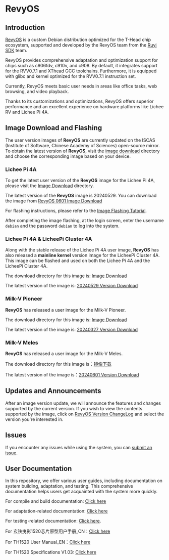 # RevyOS

## Introduction

[RevyOS](https://github.com/revyos)  is a custom Debian distribution optimized for the T-Head chip ecosystem, supported and developed by the RevyOS team from the [Ruyi SDK](https://github.com/ruyisdk) team.

RevyOS provides comprehensive adaptation and optimization support for chips such as c906fdv, c910v, and c908. By default, it integrates support for the RVV0.7.1 and XThead GCC toolchains. Furthermore, it is equipped with glibc and kernel optimized for the RVV0.7.1 instruction set.

Currently, RevyOS meets basic user needs in areas like office tasks, web browsing, and video playback.

Thanks to its customizations and optimizations, RevyOS offers superior performance and an excellent experience on hardware platforms like Lichee RV and Lichee Pi 4A.

## Image Download and Flashing

The user version images of __RevyOS__ are currently updated on the ISCAS (Institute of Software, Chinese Academy of Sciences) open-source mirror. To obtain the latest version of __RevyOS__, visit the [image download](https://mirror.iscas.ac.cn/revyos/extra/images/) directory and choose the corresponding image based on your device.

### Lichee Pi 4A

To get the latest user version of the __RevyOS__ image for the Lichee Pi 4A, please visit the [Image Download](https://mirror.iscas.ac.cn/revyos/extra/images/lpi4a/) directory.

The latest version of the __RevyOS__ image is 20240529. You can download the image from [RevyOS 0601 Image Download](https://mirror.iscas.ac.cn/revyos/extra/images/lpi4a/20240601/)

For flashing instructions, please refer to the [Image Flashing Tutorial](https://wiki.sipeed.com/hardware/zh/lichee/th1520/lpi4a/4_burn_image.html#%E6%89%B9%E9%87%8F%E7%83%A7%E5%BD%95).

After completing the image flashing, at the login screen, enter the username `debian` and the password `debian` to log into the system.

### Lichee Pi 4A & LicheePi Cluster 4A

Along with the stable release of the Lichee Pi 4A user image, __RevyOS__ has also released a __mainline kernel__ version image for the LicheePi Cluster 4A. This image can be flashed and used on both the Lichee Pi 4A and the LicheePi Cluster 4A.

The download directory for this image is: [Image Download](https://mirror.iscas.ac.cn/revyos/extra/images/lpi4amain/)

The latest version of the image is: [20240529 Version Download](https://github.com/revyos/mkimg-th1520/releases/tag/20240529)

### Milk-V Pioneer

__RevyOS__ has released a user image for the Milk-V Pioneer.

The download directory for this image is: [Image Download](https://mirror.iscas.ac.cn/revyos/extra/images/sg2042/)

The latest version of the image is: [20240327 Version Download](https://mirror.iscas.ac.cn/revyos/extra/images/sg2042/20240327/)

### Milk-V Meles

__RevyOS__ has released a user image for the Milk-V Meles.

The download directory for this image is：[镜像下载](https://mirror.iscas.ac.cn/revyos/extra/images/meles/)

The latest version of the image is：[20240601 Version Download](https://mirror.iscas.ac.cn/revyos/extra/images/meles/20240601/)

## Updates and Announcements

After an image version update, we will announce the features and changes supported by the current version. If you wish to view the contents supported by the image, click on [RevyOS Version ChangeLog](https://github.com/ruyisdk/revyos/tree/main/Change%20Log) and select the version you're interested in.

## Issues

If you encounter any issues while using the system, you can [submit an issue](https://github.com/revyos/revyos/issues).

## User Documentation

In this repository, we offer various user guides, including documentation on system building, adaptation, and testing. This comprehensive documentation helps users get acquainted with the system more quickly.

For compile and build documentation: [Click here](https://github.com/ruyisdk/revyos/tree/main/Build)

For adaptation-related documentation: [Click here](https://github.com/ruyisdk/revyos/tree/main/Adaptation)

For testing-related documentation: [Click here](https://github.com/ruyisdk/revyos/tree/main/Test).

For 玄铁曳影1520芯片原型用户手册_CN：[Click here](https://occ-oss-prod.oss-cn-hangzhou.aliyuncs.com/resource//1697208997919/%E7%8E%84%E9%93%81%E6%9B%B3%E5%BD%B11520%E8%8A%AF%E7%89%87%E5%8E%9F%E5%9E%8B%E7%94%A8%E6%88%B7%E6%89%8B%E5%86%8C_CN.zip)

For TH1520 User Manual_EN：[Click here](https://occ-intl-prod.oss-ap-southeast-1.aliyuncs.com/resource//1698839996662/TH1520%20User%20Manual%20(1).zip)

For TH1520 Specifications V1.03: [Click here](https://occ-oss-prod.oss-cn-hangzhou.aliyuncs.com/resource/889768/1698042403122/%E6%9B%B3%E5%BD%B11520%E8%A7%84%E6%A0%BC%E4%B9%A6V1.03.pdf)
